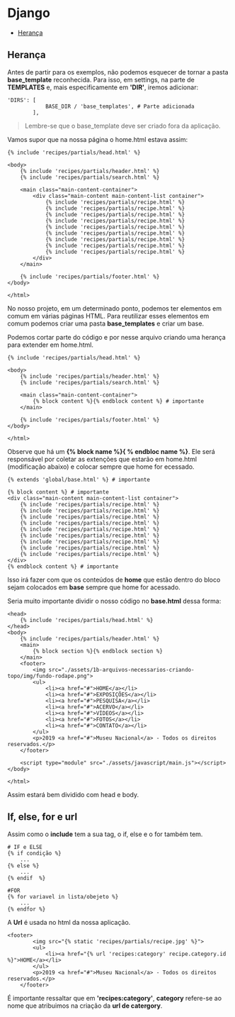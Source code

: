 # Django

- [Herança](#herança)


## Herança 

Antes de partir para os exemplos, não podemos esquecer de tornar a pasta **base_template** reconhecida. Para isso, em settings, na parte de **TEMPLATES** e, mais especificamente em **'DIR'**, iremos adicionar:
```
'DIRS': [
            BASE_DIR / 'base_templates', # Parte adicionada
        ],
```
> Lembre-se que o base_template deve ser criado fora da aplicação.


Vamos supor que na nossa página o home.html estava assim:
```
{% include 'recipes/partials/head.html' %}

<body>
    {% include 'recipes/partials/header.html' %}
    {% include 'recipes/partials/search.html' %}

    <main class="main-content-container">
        <div class="main-content main-content-list container">
            {% include 'recipes/partials/recipe.html' %}
            {% include 'recipes/partials/recipe.html' %}
            {% include 'recipes/partials/recipe.html' %}
            {% include 'recipes/partials/recipe.html' %}
            {% include 'recipes/partials/recipe.html' %}
            {% include 'recipes/partials/recipe.html' %}
            {% include 'recipes/partials/recipe.html' %}
            {% include 'recipes/partials/recipe.html' %}
            {% include 'recipes/partials/recipe.html' %}
        </div>
    </main>

    {% include 'recipes/partials/footer.html' %}
</body>

</html>
```

No nosso projeto, em um determinado ponto, podemos ter elementos em comum em várias páginas HTML. Para reutilizar esses elementos em comum podemos criar uma pasta **base_templates** e criar um base.

Podemos cortar parte do código e por nesse arquivo criando uma herança para extender em home.html.
```
{% include 'recipes/partials/head.html' %}

<body>
    {% include 'recipes/partials/header.html' %}
    {% include 'recipes/partials/search.html' %}

    <main class="main-content-container">
        {% block content %}{% endblock content %} # importante
    </main>

    {% include 'recipes/partials/footer.html' %}
</body>

</html>
```

Observe que há um **{% block name %}{ % endbloc name %}**. Ele será responsável por coletar as extenções que estarão em home.html (modificação abaixo) e colocar sempre que home for ecessado.
```
{% extends 'global/base.html' %} # importante

{% block content %} # importante
<div class="main-content main-content-list container">
    {% include 'recipes/partials/recipe.html' %}
    {% include 'recipes/partials/recipe.html' %}
    {% include 'recipes/partials/recipe.html' %}
    {% include 'recipes/partials/recipe.html' %}
    {% include 'recipes/partials/recipe.html' %}
    {% include 'recipes/partials/recipe.html' %}
    {% include 'recipes/partials/recipe.html' %}
    {% include 'recipes/partials/recipe.html' %}
    {% include 'recipes/partials/recipe.html' %}
</div>
{% endblock content %} # importante
```

Isso irá fazer com que os conteúdos de **home** que estão dentro do bloco sejam colocados em **base** sempre que home for acessado.

Seria muito importante dividir o nosso código no **base.html** dessa forma:
```
<head>
    {% include 'recipes/partials/head.html' %}
</head>
<body>
    {% include 'recipes/partials/header.html' %}  
    <main>
        {% block section %}{% endblock section %}
    </main>
    <footer>
        <img src="./assets/1b-arquivos-necessarios-criando-topo/img/fundo-rodape.png">
        <ul>
            <li><a href="#">HOME</a></li>
            <li><a href="#">EXPOSIÇÕES</a></li>
            <li><a href="#">PESQUISA</a></li>
            <li><a href="#">ACERVO</a></li>
            <li><a href="#">VÍDEOS</a></li>
            <li><a href="#">FOTOS</a></li>
            <li><a href="#">CONTATO</a></li>
        </ul> 
        <p>2019 <a href="#">Museu Nacional</a> - Todos os direitos reservados.</p>
    </footer>

    <script type="module" src="./assets/javascript/main.js"></script>
</body>

</html>
```

Assim estará bem dividido com head e body.

## If, else, for e url

Assim como o **include** tem a sua tag, o if, else e o for também tem.
```
# IF e ELSE
{% if condição %}
    ...
{% else %}
    ...
{% endif  %}

#FOR
{% for variavel in lista/obejeto %}
    ...
{% endfor %}
```

A **Url** é usada no html da nossa aplicação.
```
<footer>
        <img src="{% static 'recipes/partials/recipe.jpg' %}">
        <ul>
            <li><a href="{% url 'recipes:category' recipe.category.id %}">HOME</a></li>
        </ul> 
        <p>2019 <a href="#">Museu Nacional</a> - Todos os direitos reservados.</p>
    </footer>
```

É importante ressaltar que em **'recipes:category'**, **category** refere-se ao nome que atribuimos na criação da **url de catergory**.